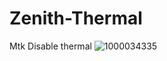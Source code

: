 # Zenith-Thermal
Mtk Disable thermal
![1000034335](https://github.com/user-attachments/assets/5196e795-ee1b-4bf9-871d-3562d7e5e71a)

